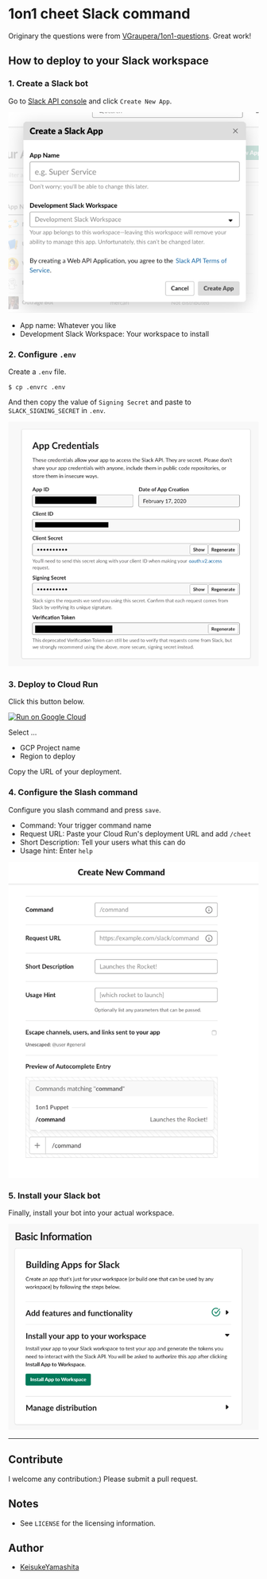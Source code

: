 # 1on1 cheet Slack command

Originary the questions were from [VGraupera/1on1-questions](https://github.com/VGraupera/1on1-questions). Great work!

## How to deploy to your Slack workspace

### 1. Create a Slack bot

Go to [Slack API console](https://api.slack.com/apps) and click `Create New App`.

![Create a slack app](./_docs/images/create_a_slack_app.png)

* App name: Whatever you like
* Development Slack Workspace: Your workspace to install

### 2. Configure `.env`

Create a `.env` file.

```console
$ cp .envrc .env
```

And then copy the value of `Signing Secret` and paste to `SLACK_SIGNING_SECRET` in `.env`.

![Sign secret](./_docs/images/sign_secret.png)

### 3. Deploy to Cloud Run

Click this button below. 

[![Run on Google Cloud](https://deploy.cloud.run/button.svg)](https://deploy.cloud.run)

Select ...

* GCP Project name
* Region to deploy

Copy the URL of your deployment.

### 4. Configure the Slash command

Configure you slash command and press `save`.

* Command: Your trigger command name
* Request URL: Paste your Cloud Run's deployment URL and add `/cheet`
* Short Description: Tell your users what this can do
* Usage hint: Enter `help`

![Slash](./_docs/images/slash.png)

### 5. Install your Slack bot

Finally, install your bot into your actual workspace.

![Install](./_docs/images/install.png)

---

## Contribute

I welcome any contribution:) Please submit a pull request.

## Notes

* See `LICENSE` for the licensing information.

## Author

* [KeisukeYamashita](https://github.com/KeisukeYamashita)
